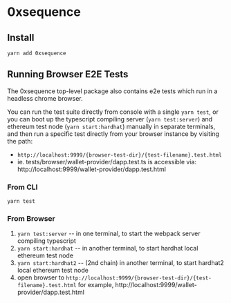 0xsequence
==========

## Install

```
yarn add 0xsequence
```


## Running Browser E2E Tests

The 0xsequence top-level package also contains e2e tests which run in a headless chrome browser.

You can run the test suite directly from console with a single `yarn test`, or you can boot up the typescript
compiling server (`yarn test:server`) and ethereum test node (`yarn start:hardhat`) manually in separate
terminals, and then run a specific test directly from your browser instance by visiting the path:

* `http://localhost:9999/{browser-test-dir}/{test-filename}.test.html`
* ie. tests/browser/wallet-provider/dapp.test.ts is accessible via: http://localhost:9999/wallet-provider/dapp.test.html

### From CLI

`yarn test`

### From Browser

1. `yarn test:server` -- in one terminal, to start the webpack server compiling typescript
2. `yarn start:hardhat` -- in another terminal, to start hardhat local ethereum test node
3. `yarn start:hardhat2` -- (2nd chain) in another terminal, to start hardhat2 local ethereum test node
4. open browser to `http://localhost:9999/{browser-test-dir}/{test-filename}.test.html` for example,
   http://localhost:9999/wallet-provider/dapp.test.html
